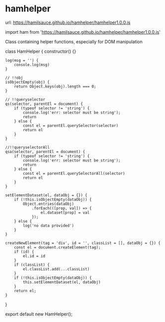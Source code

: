 # hamhelper

url: https://hamilsauce.github.io/hamhelper/hamhelper1.0.0.js

import ham from 'https://hamilsauce.github.io/hamhelper/hamhelper1.0.0.js'

Class containing helper functions, especially for DOM manipulation


class HamHelper {
	constructor() {}

	log(msg = '') {
		console.log(msg)
	}

	// !!obj
	isObjectEmpty(obj) {
		return Object.keys(obj).length === 0;
	}

	// !!queryselector
	qs(selector, parentEl = document) {
		if (typeof selector != 'string') {
			console.log('err: selector must be string');
			return
		} else {
			const el = parentEl.querySelector(selector)
			return el
		}
	}

	//!!queryselectorAll
	qsa(selector, parentEl = document) {
		if (typeof selector != 'string') {
			console.log('err: selector must be string');
			return
		} else {
			const el = parentEl.querySelectorAll(selector)
			return el
		}
	}

	setElementDataset(el, dataObj = {}) {
		if (!this.isObjectEmpty(dataObj)) {
			Object.entries(dataObj)
				.forEach(([prop, val]) => {
					el.dataset[prop] = val
				});
		} else {
			log('no data provided')
		}
	}

	createNewElement(tag = 'div', id = '', classList = [], dataObj = {}) {
		const el = document.createElement(tag);
		if (id) {
			el.id = id
		}
		if (classList) {
			el.classList.add(...classList)
		}
		if (!this.isObjectEmpty(dataObj)) {
			this.setElementDataset(el, dataObj)
		}
		return el;
	}
}

export default new HamHelper();
